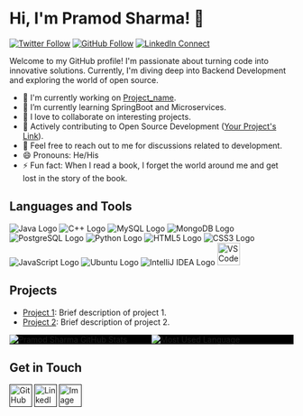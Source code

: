 # Hi, I'm Pramod Sharma! 👋

[![Twitter Follow](https://img.shields.io/twitter/follow/Pramods30781368?label=Follow&style=social)](https://twitter.com/Pramods30781368)
[![GitHub Follow](https://img.shields.io/github/followers/Innovatesharma?label=Follow&style=social)](https://github.com/Innovatesharma)
[![LinkedIn Connect](https://img.shields.io/badge/Connect-LinkedIn-blue)](https://www.linkedin.com/in/https://www.linkedin.com/in/-pramod-sharma-/)



Welcome to my GitHub profile! I'm passionate about turning code into innovative solutions. Currently, I'm diving deep into Backend Development and exploring the world of open source.

- 🔭 I'm currently working on [Project_name](link_to_project).
- 🌱 I’m currently learning SpringBoot and Microservices.
- 👯 I love to collaborate on interesting projects.
- 🥇 Actively contributing to Open Source Development ([Your Project's Link](link_to_your_project)).
- 💬 Feel free to reach out to me for discussions related to development.
- 😄 Pronouns: He/His
- ⚡ Fun fact: When I read a book, I forget the world around me and get lost in the story of the book.

## Languages and Tools

![Java Logo](https://img.icons8.com/color/40/000000/java-coffee-cup-logo--v1.png)
![C++ Logo](https://img.icons8.com/color/40/000000/c-plus-plus-logo.png)
![MySQL Logo](https://img.icons8.com/color/40/000000/mysql-logo.png)
![MongoDB Logo](https://img.icons8.com/color/40/000000/mongodb.png)
![PostgreSQL Logo](https://img.icons8.com/color/40/000000/postgreesql.png)
![Python Logo](https://img.icons8.com/color/40/000000/python.png)
![HTML5 Logo](https://img.icons8.com/color/40/000000/html-5.png)
![CSS3 Logo](https://img.icons8.com/color/40/000000/css3.png)
![JavaScript Logo](https://img.icons8.com/color/40/000000/javascript.png)
![Ubuntu Logo](https://img.icons8.com/color/40/000000/ubuntu.png)
![IntelliJ IDEA Logo](https://img.icons8.com/color/40/000000/intellij-idea.png)
<img src="https://upload.wikimedia.org/wikipedia/commons/thumb/9/9a/Visual_Studio_Code_1.35_icon.svg/2048px-Visual_Studio_Code_1.35_icon.svg.png" alt="VS Code Logo" width="40" height="40">





## Projects

- [Project 1](link_to_project_1): Brief description of project 1.
- [Project 2](link_to_project_2): Brief description of project 2.

<div style="display: flex; background-color: black;">
  <div style="flex: 1;">
    <img src="https://github-readme-stats.vercel.app/api?username=Innovatesharma&show_icons=true&theme=dark" alt="Pramod Sharma GitHub Stats" />
  </div>
  <div style="flex: 1;">
    <img src="https://github-readme-stats.vercel.app/api/top-langs/?username=Innovatesharma&layout=compact&theme=dark" alt="Most Used Language" />
  </div>
</div>


## Get in Touch

[<img src="https://upload.wikimedia.org/wikipedia/commons/c/c2/GitHub_Invertocat_Logo.svg" alt="GitHub Logo" width="40" height="40">]()
[<img src="https://w7.pngwing.com/pngs/364/654/png-transparent-computer-icons-linkedin-symbol-miscellaneous-angle-text.png" alt="LinkedIn Logo" width="40" height="40">]()
[<img src="https://cdn-icons-png.flaticon.com/512/60/60580.png" alt="Image" width="40" height="40">]()



